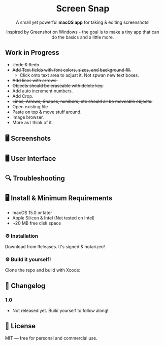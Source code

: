 <div align="center">

# Screen Snap

<!-- <picture>
  <source srcset="Documentation/icon-dark.png" media="(prefers-color-scheme: dark)">
  <source srcset="Documentation/icon-light.png" media="(prefers-color-scheme: light)">
  <img src="Documentation/icon-light.png" alt="App Icon" width="100">
</picture>
<br/><br/> -->

A small yet powerful **macOS app** for taking & editing screenshots!

Inspired by Greenshot on Windows - the goal is to make a tiny app that can do the basics and a little more. 

</div>

## Work in Progress
- <del>Undo & Redo
- <del>Add Text fields with font colors, sizes, and background fill.</del>
   - Click onto text area to adjust it. Not spwan new text boxes.
- <del>Add lines with arrows. 
- <del>Objects should be eraseable with delete key.
- Add auto increment numbers. 
- Add Crop.
- <del>Lines, Arrows, Shapes, numbers, etc should all be moveable objects. 
- Open existing file
- Paste on top & move stuff around. 
- Image browser. 
- More as I think of it. 


## 🖥️ Screenshots 

<!-- <p align="center">
    <a href="Documentation/App1.png"><img src="Documentation/App1.png" width="45%"></a>
    <a href="Documentation/App2.png"><img src="Documentation/App2.png" width="45%"></a>
</p> -->

## 🖥️ User Interface







## 🔍 Troubleshooting



## 🖥️ Install & Minimum Requirements

- macOS 15.0 or later  
- Apple Silicon & Intel (Not tested on Intel)
- ~20 MB free disk space  


### ⚙️ Installation

Download from Releases. It's signed & notarized!

### ⚙️ Build it yourself!

Clone the repo and build with Xcode:

<!-- ```bash
git clone https://github.com/gbabichev/thumbnailer.git
cd thumbnailer
open thumbnailer.xcodeproj
``` -->

## 📝 Changelog

### 1.0 
- Not released yet. Build yourself to follow along!

## 📄 License

MIT — free for personal and commercial use. 